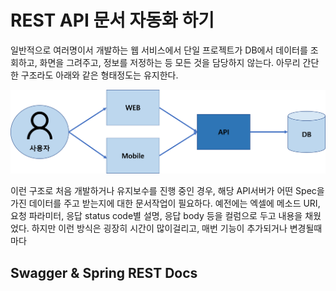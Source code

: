 # REST API 문서 자동화 하기
일반적으로 여러명이서 개발하는 웹 서비스에서 단일 프로젝트가 DB에서 데이터를 조회하고, 화면을 그려주고, 정보를 저정하는 등 모든 것을 담당하지 않는다. 아무리 간단한 구조라도 아래와 같은 형태정도는 유지한다.

![web](https://raw.githubusercontent.com/rbwls31/rbwls31.github.io/master/images/WEB.png)

이런 구조로 처음 개발하거나 유지보수를 진행 중인 경우, 해당 API서버가 어떤 Spec을 가진 데이터를 주고 받는지에 대한 문서작업이 필요하다.
예전에는 엑셀에 메소드 URI, 요청 파라미터, 응답 status code별 설명, 응답 body 등을 컬럼으로 두고 내용을 채웠었다.  하지만 이런 방식은 굉장히 시간이 많이걸리고, 매번 기능이 추가되거나 변경될때마다 


## Swagger & Spring REST Docs




<!--stackedit_data:
eyJoaXN0b3J5IjpbODA5NTU3MTE2LDE3NTI3NTc5MjYsLTE3Nj
Y3MjI4NDgsNTA3ODk3NTc3LDY5NzAyNzYyLC00ODI3OTY5MzEs
LTQ3NjMyODYxOF19
-->